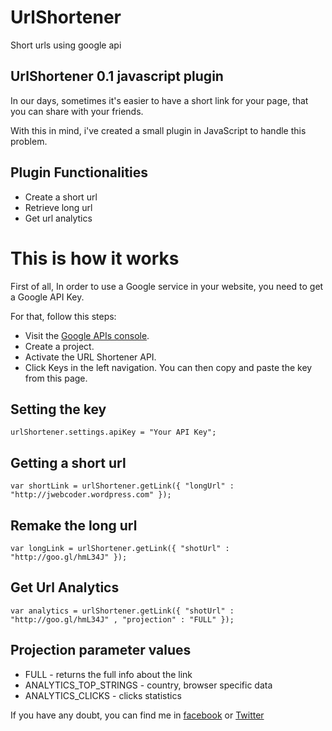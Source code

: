 UrlShortener
============
Short urls using google api



UrlShortener 0.1 javascript plugin
-----
In our days, sometimes it's easier to have a short link for your page, that you can share with your friends.

With this in mind, i've created a small plugin in JavaScript to handle this problem.

Plugin Functionalities
-----
* Create a short url
* Retrieve long url
* Get url analytics

This is how it works
=====

First of all, In order to use a Google service in your website, you need to get a Google API Key.

For that, follow this steps:
* Visit the [Google APIs console](http://code.google.com/apis/console/).
* Create a project.
* Activate the URL Shortener API.
* Click Keys in the left navigation. You can then copy and paste the key from this page.

Setting the key
-----

    urlShortener.settings.apiKey = "Your API Key";
    

Getting a short url
-----

    var shortLink = urlShortener.getLink({ "longUrl" : "http://jwebcoder.wordpress.com" });

Remake the long url
-----

    var longLink = urlShortener.getLink({ "shotUrl" : "http://goo.gl/hmL34J" });
    

Get Url Analytics
-----

    var analytics = urlShortener.getLink({ "shotUrl" : "http://goo.gl/hmL34J" , "projection" : "FULL" });
    
Projection parameter values
-----

* FULL - returns the full info about the link
* ANALYTICS_TOP_STRINGS - country, browser specific data
* ANALYTICS_CLICKS - clicks statistics

If you have any doubt, you can find me in [facebook](https://www.facebook.com/JWebCoder) or [Twitter](https://twitter.com/JWebCoder)

